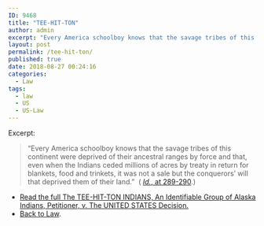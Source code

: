 ```yaml
---
ID: 9468
title: "TEE-HIT-TON"
author: admin
excerpt: "Every America schoolboy knows that the savage tribes of this continent were deprived of their ancestral ranges by force and that, even when the Indians ceded millions of acres by treaty in return for blankets, food and trinkets, it was not a sale but the conquerors’ will that deprived them of their land"
layout: post
permalink: /tee-hit-ton/
published: true
date: 2018-08-27 00:24:16
categories:
  - Law
tags:
  - law
  - US
  - US-Law
---
```

Excerpt:

> “Every America schoolboy knows that the savage tribes of this continent were deprived of their ancestral ranges by force and that, even when the Indians ceded millions of acres by treaty in return for blankets, food and trinkets, it was not a sale but the conquerors’ will that deprived them of their land.”  ( [_Id._, at 289-290](https://www.law.cornell.edu/supremecourt/text/348/272).)

* [Read the full The TEE-HIT-TON INDIANS, An Identifiable Group of Alaska Indians, Petitioner, v. The UNITED STATES Decision.](https://www.law.cornell.edu/supremecourt/text/348/272)
* [Back to Law](/law/).
